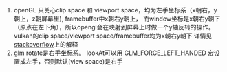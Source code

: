 1. openGL 只关心clip space 和 viewport space，均为左手坐标系（x朝右，y朝上，z朝屏幕里), framebuffer中x朝右y朝上，
   而window坐标是x朝右y朝下（原点在左下角），所以opengl会在映射到屏幕上时做一个y轴反转的操作。vulkan的clip space/viewport space/framebuffer均为x朝右y朝下
   详情见[stackoverflow](https://stackoverflow.com/questions/4124041/is-opengl-coordinate-system-left-handed-or-right-handed/12336360#12336360)上的解释
2. glm rotate是右手坐标系。 lookAt可以用 GLM_FORCE_LEFT_HANDED 宏设置成左手，否则默认(view space)是右手